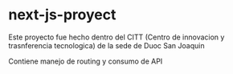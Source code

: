 # next-js-proyect

Este proyecto fue hecho dentro del CITT (Centro de innovacion y trasnferencia tecnologica) de la sede de Duoc San Joaquin

Contiene manejo de routing y consumo de API
